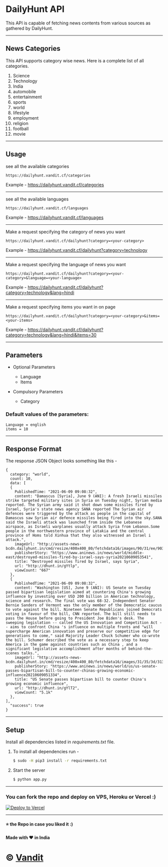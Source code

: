 # DailyHunt API

This API is capable of fetching news contents from various sources as gathered by DailyHunt.

---

## News Categories

This API supports category wise news. Here is a complete list of all categories.

1. Science
2. Technology
3. India
4. automobile
5. entertainment
6. sports
7. world
8. lifestyle
9. employment
10. religion
11. football
12. movie

---

## Usage

see all the available categories
```
https://dailyhunt.vandit.cf/categories
```
Example - https://dailyhunt.vandit.cf/categories

---
see all the available languages
```
https://dailyhunt.vandit.cf/languages
```
Example - https://dailyhunt.vandit.cf/languages

---
Make a request specifying the category of news you want
```
https://dailyhunt.vandit.cf/dailyhunt?category=<your-category>
```
Example - https://dailyhunt.vandit.cf/dailyhunt?category=technology

---
Make a request specifying the language of news you want
```
https://dailyhunt.vandit.cf/dailyhunt?category=<your-category>&language=<your-language>
```
Example - https://dailyhunt.vandit.cf/dailyhunt?category=technology&lang=hindi

---
Make a request specifying items you want in on page
```
https://dailyhunt.vandit.cf/dailyhunt?category=<your-category>&items=<your-items>
```
Example - https://dailyhunt.vandit.cf/dailyhunt?category=technology&lang=hindi&items=30

---

## Parameters

- Optional Parameters
    - Language
    - Items

- Compulsory Parameters
    - Category

### Default values of the parameters:

    Language = english
    items = 10

---

## Response Format

The response JSON Object looks something like this - 

```
{
  category: "world",
  count: 10,
  data: [
  { 
    PublishedTime: "2021-06-09 09:08:32",
    content: "Damascus [Syria], June 9 (ANI): A fresh Israeli missiles strike targeted military sites in Syria on Tuesday night, Syrian media reported. The Syrian army said it shot down some missiles fired by Israel, Syria's state news agency SANA reported The Syrian air defences were triggered by the attack as people in the capital of Damascus saw Syrian air defence missiles being fired into the sky.SANA said the Israeli attack was launched from inside the Lebanese airspace, as Israeli warplanes usually attack Syria from Lebanon.Some people in the northwestern province of Latakia and the central province of Homs told Xinhua that they also witnessed an Israel i attack.",
    imageUrl: "http://assets-news-bcdn.dailyhunt.in/cmd/resize/400x400_80/fetchdata16/images/90/31/ee/9031ee1a88a2295db9640fd2d0d0b09efc41829f5bb1657f448321b004016b22.jpg",
    publisherStory: "https://www.aninews.in/news/world/middle-east/destroyed-missiles-fired-by-israel-says-syria20210609053541",
    title: "Destroyed missiles fired by Israel, says Syria",
    url: "http://dhunt.in/gYtlp",
    viewCount: "667"
  },
  {
    PublishedTime: "2021-06-09 09:08:32",
    content: "Washington [US], June 9 (ANI): US Senate on Tuesday passed bipartisan legislation aimed at countering China's growing influence by investing over USD 200 billion in American technology, science and research. The final vote was 68-32. Independent Senator Bernie Sanders of Vermont was the only member of the Democratic caucus to vote against the bill. Nineteen Senate Republicans joined Democrats voting in favour of the bill, CNN reported. The bill still needs to pass the House before going to President Joe Biden's desk. The sweeping legislation -- called the US Innovation and Competition Act -- aims to confront China 's influence on multiple fronts and "will supercharge American innovation and preserve our competitive edge for generations to come," said Majority Leader Chuck Schumer who co-wrote the bill. Schumer described the vote as a necessary step to keep America in the game against countries such as China , and a significant legislative accomplishment after months of behind-the-scenes talks.",
    imageUrl: "http://assets-news-bcdn.dailyhunt.in/cmd/resize/400x400_80/fetchdata16/images/31/35/3d/31353d4a7e3353606d2b81bc5258618986b6b5306b84babba81dd579b7ae9491.jpg",
    publisherStory: "https://www.aninews.in/news/world/us/us-senate-passes-bipartisan-bill-to-counter-chinas-growing-economic-influence20210609051334",
    title: "US Senate passes bipartisan bill to counter China's growing economic influence",
    url: "http://dhunt.in/gYlT2",
    viewCount: "5.1k"
  },
],
  "success": true
}
```
---
## Setup

Install all dependencies listed in *requirements.txt* file. 

1. To install all dependencies run - 

    ```bash
    $ sudo -H pip3 install -r requirements.txt
    ```

2. Start the server

    ```bash 
    $ python app.py
    ```
---

### You can fork the repo and deploy on VPS, Heroku or Vercel :)
[![Deploy to Vercel](https://vercel.com/button)](https://vercel.com/import/project?template=https://github.com/vendz/inshorts-api/tree/main)

---
#### :star: the Repo in case you liked it :)
#### Made with :heart: in India

# © [Vandit](https://github.com/vendz)
